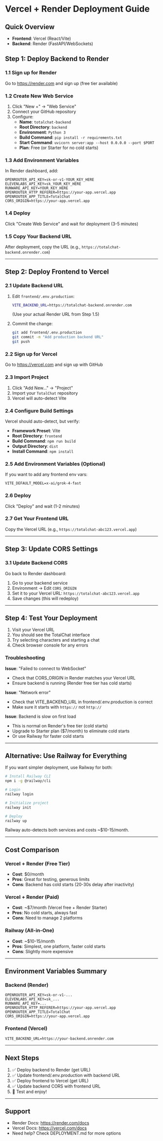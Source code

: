 # Vercel + Render Deployment Guide

## Quick Overview
- **Frontend**: Vercel (React/Vite)
- **Backend**: Render (FastAPI/WebSockets)

## Step 1: Deploy Backend to Render

### 1.1 Sign up for Render
Go to https://render.com and sign up (free tier available)

### 1.2 Create New Web Service
1. Click "New +" → "Web Service"
2. Connect your GitHub repository
3. Configure:
   - **Name**: `totalchat-backend`
   - **Root Directory**: `backend`
   - **Environment**: `Python 3`
   - **Build Command**: `pip install -r requirements.txt`
   - **Start Command**: `uvicorn server:app --host 0.0.0.0 --port $PORT`
   - **Plan**: Free (or Starter for no cold starts)

### 1.3 Add Environment Variables
In Render dashboard, add:
```
OPENROUTER_API_KEY=sk-or-v1-YOUR_KEY_HERE
ELEVENLABS_API_KEY=sk_YOUR_KEY_HERE
RUNWARE_API_KEY=YOUR_KEY_HERE
OPENROUTER_HTTP_REFERER=https://your-app.vercel.app
OPENROUTER_APP_TITLE=TotalChat
CORS_ORIGIN=https://your-app.vercel.app
```

### 1.4 Deploy
Click "Create Web Service" and wait for deployment (3-5 minutes)

### 1.5 Copy Your Backend URL
After deployment, copy the URL (e.g., `https://totalchat-backend.onrender.com`)

---

## Step 2: Deploy Frontend to Vercel

### 2.1 Update Backend URL
1. Edit `frontend/.env.production`:
   ```bash
   VITE_BACKEND_URL=https://totalchat-backend.onrender.com
   ```
   (Use your actual Render URL from Step 1.5)

2. Commit the change:
   ```bash
   git add frontend/.env.production
   git commit -m "Add production backend URL"
   git push
   ```

### 2.2 Sign up for Vercel
Go to https://vercel.com and sign up with GitHub

### 2.3 Import Project
1. Click "Add New..." → "Project"
2. Import your `TotalChat` repository
3. Vercel will auto-detect Vite

### 2.4 Configure Build Settings
Vercel should auto-detect, but verify:
- **Framework Preset**: Vite
- **Root Directory**: `frontend`
- **Build Command**: `npm run build`
- **Output Directory**: `dist`
- **Install Command**: `npm install`

### 2.5 Add Environment Variables (Optional)
If you want to add any frontend env vars:
```
VITE_DEFAULT_MODEL=x-ai/grok-4-fast
```

### 2.6 Deploy
Click "Deploy" and wait (1-2 minutes)

### 2.7 Get Your Frontend URL
Copy the Vercel URL (e.g., `https://totalchat-abc123.vercel.app`)

---

## Step 3: Update CORS Settings

### 3.1 Update Backend CORS
Go back to Render dashboard:
1. Go to your backend service
2. Environment → Edit `CORS_ORIGIN`
3. Set it to your Vercel URL: `https://totalchat-abc123.vercel.app`
4. Save changes (this will redeploy)

---

## Step 4: Test Your Deployment

1. Visit your Vercel URL
2. You should see the TotalChat interface
3. Try selecting characters and starting a chat
4. Check browser console for any errors

### Troubleshooting

**Issue**: "Failed to connect to WebSocket"
- Check that CORS_ORIGIN in Render matches your Vercel URL
- Ensure backend is running (Render free tier has cold starts)

**Issue**: "Network error"
- Check that VITE_BACKEND_URL in frontend/.env.production is correct
- Make sure it starts with `https://` not `http://`

**Issue**: Backend is slow on first load
- This is normal on Render's free tier (cold starts)
- Upgrade to Starter plan ($7/month) to eliminate cold starts
- Or use Railway for faster cold starts

---

## Alternative: Use Railway for Everything

If you want simpler deployment, use Railway for both:

```bash
# Install Railway CLI
npm i -g @railway/cli

# Login
railway login

# Initialize project
railway init

# Deploy
railway up
```

Railway auto-detects both services and costs ~$10-15/month.

---

## Cost Comparison

### Vercel + Render (Free Tier)
- **Cost**: $0/month
- **Pros**: Great for testing, generous limits
- **Cons**: Backend has cold starts (20-30s delay after inactivity)

### Vercel + Render (Paid)
- **Cost**: ~$7/month (Vercel free + Render Starter)
- **Pros**: No cold starts, always fast
- **Cons**: Need to manage 2 platforms

### Railway (All-in-One)
- **Cost**: ~$10-15/month
- **Pros**: Simplest, one platform, faster cold starts
- **Cons**: Slightly more expensive

---

## Environment Variables Summary

### Backend (Render)
```env
OPENROUTER_API_KEY=sk-or-v1-...
ELEVENLABS_API_KEY=sk_...
RUNWARE_API_KEY=...
OPENROUTER_HTTP_REFERER=https://your-app.vercel.app
OPENROUTER_APP_TITLE=TotalChat
CORS_ORIGIN=https://your-app.vercel.app
```

### Frontend (Vercel)
```env
VITE_BACKEND_URL=https://your-backend.onrender.com
```

---

## Next Steps

1. ✅ Deploy backend to Render (get URL)
2. ✅ Update frontend/.env.production with backend URL
3. ✅ Deploy frontend to Vercel (get URL)
4. ✅ Update backend CORS with frontend URL
5. 🎉 Test and enjoy!

---

## Support

- Render Docs: https://render.com/docs
- Vercel Docs: https://vercel.com/docs
- Need help? Check DEPLOYMENT.md for more options
